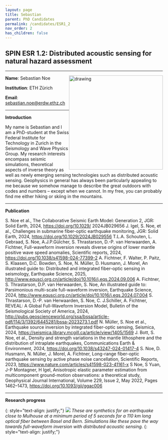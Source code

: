 ```yaml
---
layout: page
title: Sebastian
parent: PhD Candidates
permalink: /candidates/ESR1_2
nav_order: 2
has_children: false
---
```


## SPIN ESR 1.2: Distributed acoustic sensing for natural hazard assessment
----

__Name__: Sebastian Noe           <img src="/candidates/files/esr1_2_1.png" alt="drawing" width="300" style="float:right"/>

__Institution__: ETH Zürich

__Email__: sebastian.noe@erdw.ethz.ch

---
__Introduction__

My name is Sebastian and I am a PhD-student at the Swiss Federal Institute for Technology in Zurich in the Seismology and Wave Physics Group. My research interests encompass seismic simulations, theoretical aspects of inverse theory as well as newly emerging sensing technologies such as distributed acoustic sensing. Geophysics in general has always been particularly appealing to me because we somehow manage to describe the great outdoors with codes and numbers – except when we cannot. In my free, you can probably find me either hiking or skiing in the mountains.

---
__Publication__

S. Noe et al., The Collaborative Seismic Earth Model: Generation 2, JGR: Solid Earth, 2024, https://doi.org/10.1029/
2024JB029656
J. Igel, S. Noe, et al., Challenges in submarine fiber-optic earthquake monitoring, JGR: Solid Earth, 2024, https://doi.org/10.1029/2024JB029556
T.L.A. Schouten, L. Gebraad, S. Noe, A.J.P.Gülcher, S. Thrastarson, D.-P. van Herwaarden, A. Fichtner, Full-waveform inversion reveals diverse origins of lower mantle positive wave speed anomalies, Scientific reports, 2024, https://doi.org/10.1038/s41598-024-77399-2
A. Fichtner, F. Walter, P. Paitz, S. Klaasen, D.C. Bowden, S. Noe, N. Müller, D. Husmann, J. Morel, An illustrated guide to: Distributed and integrated fiber-optic sensing in seismology, Earthquake Science, 2025, http://www.equsci.org.cn/article/doi/10.1016/j.eqs.2024.09.006
A. Fichtner, S. Thrastarson, D.P. van Herwaarden, S. Noe, An illustrated guide to: Parsimonious multi-scale full-waveform inversion, Earthquake Science, 2024, http://www.equsci.org.cn/article/doi/10.1016/j.eqs.2024.07.004
S. Thrastarson, D.-P. van Herwaarden, S. Noe, C. J.Schiller, A. Fichtner, REVEAL: A Global Full-Waveform Inversion Model, Bulletin of the Seismological Society of America, 2024, http://pubs.geoscienceworld.org/ssa/bssa/article-pdf/114/3/1392/6445281/bssa-2023273.1.pdf 
N. Müller, S. Noe et al., Earthquake source inversion by integrated fiber-optic sensing, Seismica, 2024, https://seismica.library.mcgill.ca/article/view/1405/1569
J. Bott, S. Noe, et al., Density and strength variations in the mantle lithosphere and the distribution of intraplate earthquakes, Communications Earth & Environment, 2024, https://doi.org/10.1038/s43247-024-01417-4
S. Noe, D. Husmann, N. Müller, J. Morel, A. Fichtner, Long-range fiber-optic earthquake sensing by active phase noise cancellation, Scientific Reports, 2023, https://www.nature.com/articles/s41598-023-41161-x
S Noe, S Yuan, J-P Montagner, H Igel, Anisotropic elastic parameter estimation from multicomponent ground-motion observations: a theoretical study, Geophysical Journal International, Volume 229, Issue 2, May 2022, Pages 1462–1473, https://doi.org/10.1093/gji/ggac006

---
__Research progress__

{: style="text-align: justify;"}
![](/candidates/files/esr1_2_2.png)
<span>*These are synthetics for an earthquake close to Mulhouse at a minimum period of 5 seconds for a 110 km long optical fiber between Basel and Bern. Simulations like these pave the way towards full-waveform inversion with distributed acoustic sensing.*</span>
{: style="text-align: justify;"}
